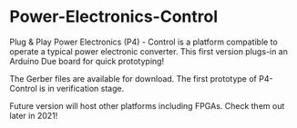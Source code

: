 # Power-Electronics-Control

Plug & Play Power Electronics (P4) - Control is a platform compatible to operate a typical power electronic converter. This first version plugs-in an Arduino Due board for quick prototyping!

The Gerber files are available for download. The first prototype of P4-Control is in verification stage. 

Future version will host other platforms including FPGAs. Check them out later in 2021!
